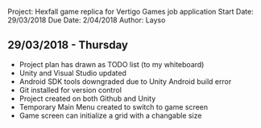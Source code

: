 Project: Hexfall game replica for Vertigo Games job application
Start Date: 29/03/2018
Due Date: 2/04/2018
Author: Layso



29/03/2018 - Thursday
---------------------
- Project plan has drawn as TODO list (to my whiteboard)
- Unity and Visual Studio updated
- Android SDK tools downgraded due to Unity Android build error
- Git installed for version control
- Project created on both Github and Unity
- Temporary Main Menu created to switch to game screen
- Game screen can initialize a grid with a changable size  
